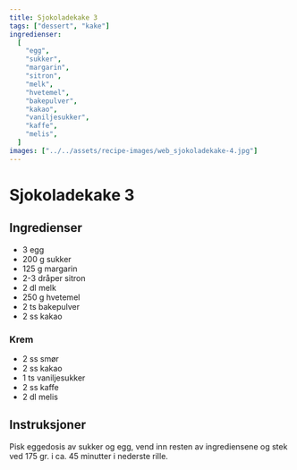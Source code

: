 ```yaml
---
title: Sjokoladekake 3
tags: ["dessert", "kake"]
ingredienser:
  [
    "egg",
    "sukker",
    "margarin",
    "sitron",
    "melk",
    "hvetemel",
    "bakepulver",
    "kakao",
    "vaniljesukker",
    "kaffe",
    "melis",
  ]
images: ["../../assets/recipe-images/web_sjokoladekake-4.jpg"]
---
```


# Sjokoladekake 3

## Ingredienser

- 3 egg
- 200 g sukker
- 125 g margarin
- 2-3 dråper sitron
- 2 dl melk
- 250 g hvetemel
- 2 ts bakepulver
- 2 ss kakao

### Krem

- 2 ss smør
- 2 ss kakao
- 1 ts vaniljesukker
- 2 ss kaffe
- 2 dl melis

## Instruksjoner

Pisk eggedosis av sukker og egg, vend inn resten av ingrediensene og stek ved 175 gr. i ca. 45 minutter i nederste rille.
